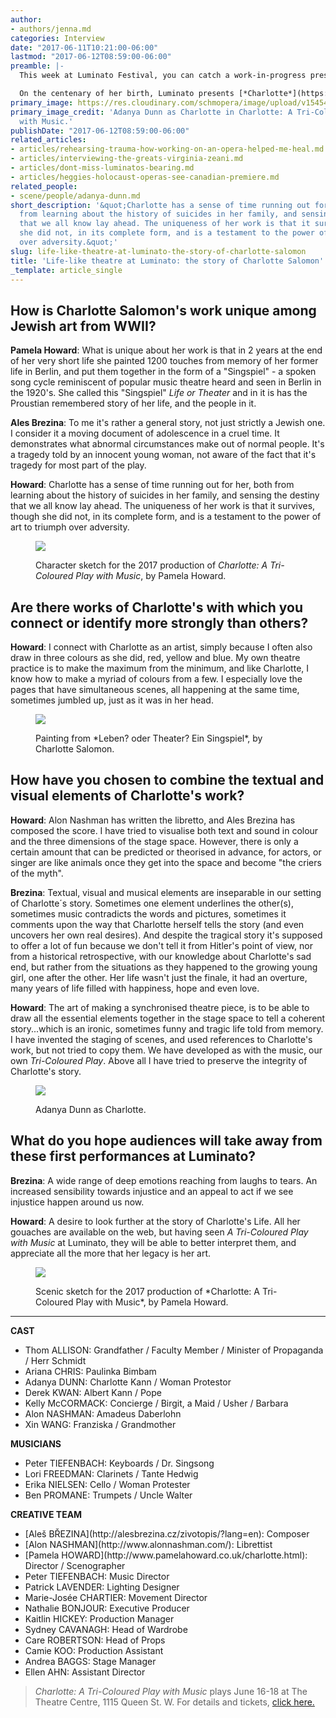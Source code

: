```yaml
---
author:
- authors/jenna.md
categories: Interview
date: "2017-06-11T10:21:00-06:00"
lastmod: "2017-06-12T08:59:00-06:00"
preamble: |-
  This week at Luminato Festival, you can catch a work-in-progress presentation of [*Charlotte: A Tri-Coloured Play with Music*](https://luminatofestival.com/2017/Events/Charlotte-A-Tri-Coloured-Play-with-Music), an extraordinary piece of theatre by scenograher [Pamela Howard](http://www.pamelahoward.co.uk/charlotte.html), librettist [Alon Nashman](http://www.alonnashman.com/) and composer [Aleš Březina](http://alesbrezina.cz/zivotopis/?lang=en), based on the life and works of Charlotte Salomon. Between 1941-1942 while hiding in the south of France, Salomon produced over 1000 paintings and a graphic *Singspiel* entitled, *Leben? oder Theater?*. Though Salomon was sent to Auschwitz at 26 - and pregnant - her works survived.

  On the centenary of her birth, Luminato presents [*Charlotte*](https://luminatofestival.com/2017/Events/Charlotte-A-Tri-Coloured-Play-with-Music), June 16-18 at The Theatre Centre, 1115 Queen St. W. We spoke with Howard and Březina about their work and the extraordinary story of Charlotte Salomon.
primary_image: https://res.cloudinary.com/schmopera/image/upload/v1545409169/media/webhook-uploads/1497236969701/2017-06-11---Square---Charlotte-Photo-1.jpg.jpg
primary_image_credit: 'Adanya Dunn as Charlotte in Charlotte: A Tri-Coloured Play
  with Music.'
publishDate: "2017-06-12T08:59:00-06:00"
related_articles:
- articles/rehearsing-trauma-how-working-on-an-opera-helped-me-heal.md
- articles/interviewing-the-greats-virginia-zeani.md
- articles/dont-miss-luminatos-bearing.md
- articles/heggies-holocaust-operas-see-canadian-premiere.md
related_people:
- scene/people/adanya-dunn.md
short_description: '&quot;Charlotte has a sense of time running out for her, both
  from learning about the history of suicides in her family, and sensing the destiny
  that we all know lay ahead. The uniqueness of her work is that it survives, though
  she did not, in its complete form, and is a testament to the power of art to triumph
  over adversity.&quot;'
slug: life-like-theatre-at-luminato-the-story-of-charlotte-salomon
title: 'Life-like theatre at Luminato: the story of Charlotte Salomon'
_template: article_single
---
```

## How is Charlotte Salomon's work unique among Jewish art from WWII?

**Pamela Howard**: What is unique about her work is that in 2 years at the end of her very short life she painted 1200 touches from memory of her former life in Berlin, and put them together in the form of a "Singspiel" - a spoken song cycle reminiscent of popular music theatre heard and seen in Berlin in the 1920's. She called this "Singspiel" *Life or Theater* and in it is has the Proustian remembered story of her life, and the people in it. 

**Ales Brezina**: To me it's rather a general story, not just strictly a Jewish one. I consider it a moving document of adolescence in a cruel time. It demonstrates what abnormal circumstances make out of normal people. It's a tragedy told by an innocent young woman, not aware of the fact that it's tragedy for most part of the play.

**Howard**: Charlotte has a sense of time running out for her, both from learning about the history of suicides in her family, and sensing the destiny that we all know lay ahead. The uniqueness of her work is that it survives, though she did not, in its complete form, and is a testament to the power of art to triumph over adversity.

<figure data-type="image">

![](https://res.cloudinary.com/schmopera/image/upload/v1545409169/media/webhook-uploads/1497199573473/2017-06-11---charlotte1.jpg.jpg)<figcaption>Character sketch for the 2017 production of *Charlotte: A Tri-Coloured Play with Music*, by Pamela Howard.</figcaption>
</figure>

## Are there works of Charlotte's with which you connect or identify more strongly than others?

**Howard**: I connect with Charlotte as an artist, simply because I often also draw in three colours as she did, red, yellow and blue. My own theatre practice is to make the maximum from the minimum, and like Charlotte, I know how to make a myriad of colours from a few. I especially love the pages that have simultaneous scenes, all happening at the same time, sometimes jumbled up, just as it was in her head.

<figure data-type="image">

![](https://res.cloudinary.com/schmopera/image/upload/v1545409169/media/webhook-uploads/1497199398207/2017-06-11---Charlotte_Salomon_-_JHM_4175.jpg.jpg)

<figcaption>Painting from *Leben? oder Theater? Ein Singspiel*, by Charlotte Salomon.</figcaption>
</figure>

## How have you chosen to combine the textual and visual elements of Charlotte's work? 

**Howard**: Alon Nashman has written the libretto, and Ales Brezina has composed the score. I have tried to visualise both text and sound in colour and the three dimensions of the stage space. However, there is only a certain amount that can be predicted or theorised in advance, for actors, or singer are like animals once they get into the space and become "the criers of the myth". 

**Brezina**: Textual, visual and musical elements are inseparable in our setting of Charlotte´s story. Sometimes one element underlines the other(s), sometimes music contradicts the words and pictures, sometimes it comments upon the way that Charlotte herself tells the story (and even uncovers her own real desires). And despite the tragical story it's supposed to offer a lot of fun because we don't tell it from Hitler's point of view, nor from a historical retrospective, with our knowledge about Charlotte's sad end, but rather from the situations as they happened to the growing young girl, one after the other. Her life wasn't just the finale, it had an overture, many years of life filled with happiness, hope and even love.

**Howard**: The art of making a synchronised theatre piece, is to be able to draw all the essential elements together in the stage space to tell a coherent story...which is an ironic, sometimes funny and tragic life told from memory. I have invented the staging of scenes, and used references to Charlotte's work, but not tried to copy them. We have developed as with the music, our own *Tri-Coloured Play*. Above all I have tried to preserve the integrity of Charlotte's story.

<figure data-type="image">

![](https://res.cloudinary.com/schmopera/image/upload/v1545409169/media/webhook-uploads/1497236940097/2017-06-11---Charlotte-Photo-2.jpg.jpg)<figcaption>Adanya Dunn as Charlotte.</figcaption>
</figure>

## What do you hope audiences will take away from these first performances at Luminato?

**Brezina**: A wide range of deep emotions reaching from laughs to tears. An increased sensibility towards injustice and an appeal to act if we see injustice happen around us now.

**Howard**: A desire to look further at the story of Charlotte's Life. All her gouaches are available on the web, but having seen *A Tri-Coloured Play with Music* at Luminato, they will be able to better interpret them, and appreciate all the more that her legacy is her art.

<figure data-type="image">

![](https://res.cloudinary.com/schmopera/image/upload/v1545409169/media/webhook-uploads/1497199422466/2017-06-11---sc01.jpg.jpg)

<figcaption>Scenic sketch for the 2017 production of *Charlotte: A Tri-Coloured Play with Music*, by Pamela Howard.</figcaption>
</figure>

***
**CAST**

<ul class="nospace">

<li>Thom ALLISON: Grandfather / Faculty Member / Minister of Propaganda / Herr Schmidt
<li>Ariana CHRIS: Paulinka Bimbam
<li>Adanya DUNN: Charlotte Kann / Woman Protestor
<li>Derek KWAN: Albert Kann / Pope
<li>Kelly McCORMACK: Concierge / Birgit, a Maid / Usher / Barbara
<li>Alon NASHMAN: Amadeus Daberlohn
<li>Xin WANG: Franziska / Grandmother
</ul>

**MUSICIANS**

<ul class="nospace">

<li>Peter TIEFENBACH: Keyboards / Dr. Singsong
<li>Lori FREEDMAN: Clarinets / Tante Hedwig
<li>Erika NIELSEN: Cello / Woman Protester
<li>Ben PROMANE: Trumpets / Uncle Walter
</ul>

**CREATIVE TEAM**

<ul class="nospace">

<li>[Aleš BŘEZINA](http://alesbrezina.cz/zivotopis/?lang=en): Composer
<li>[Alon NASHMAN](http://www.alonnashman.com/): Librettist
<li>[Pamela HOWARD](http://www.pamelahoward.co.uk/charlotte.html): Director / Scenographer
<li>Peter TIEFENBACH: Music Director
<li>Patrick LAVENDER: Lighting Designer
<li>Marie-Josée CHARTIER: Movement Director
<li>Nathalie BONJOUR: Executive Producer
<li>Kaitlin HICKEY: Production Manager
<li>Sydney CAVANAGH: Head of Wardrobe
<li>Care ROBERTSON: Head of Props
<li>Camie KOO: Production Assistant
<li>Andrea BAGGS: Stage Manager
<li>Ellen AHN: Assistant Director
</ul>

>*Charlotte: A Tri-Coloured Play with Music* plays June 16-18 at The Theatre Centre, 1115 Queen St. W. For details and tickets, [click here.](https://luminatofestival.com/2017/Events/Charlotte-A-Tri-Coloured-Play-with-Music)